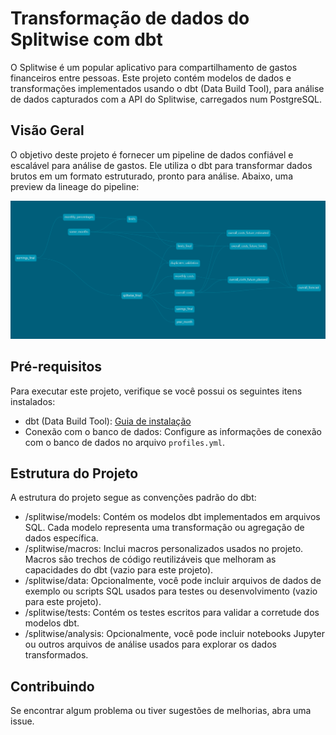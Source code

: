 # Transformação de dados do Splitwise com dbt

O Splitwise é um popular aplicativo para compartilhamento de gastos financeiros entre pessoas. Este projeto contém modelos de dados e transformações implementados usando o dbt (Data Build Tool), para análise de dados capturados com a API do Splitwise, carregados num PostgreSQL.

## Visão Geral

O objetivo deste projeto é fornecer um pipeline de dados confiável e escalável para análise de gastos. Ele utiliza o dbt para transformar dados brutos em um formato estruturado, pronto para análise. Abaixo, uma preview da lineage do pipeline:

![alt text for screen readers](/dbt-dag.png)

## Pré-requisitos

Para executar este projeto, verifique se você possui os seguintes itens instalados:

- dbt (Data Build Tool): [Guia de instalação](https://docs.getdbt.com/dbt-cli/installation/)
- Conexão com o banco de dados: Configure as informações de conexão com o banco de dados no arquivo `profiles.yml`.

## Estrutura do Projeto
A estrutura do projeto segue as convenções padrão do dbt:

- /splitwise/models: Contém os modelos dbt implementados em arquivos SQL. Cada modelo representa uma transformação ou agregação de dados específica.
- /splitwise/macros: Inclui macros personalizados usados no projeto. Macros são trechos de código reutilizáveis que melhoram as capacidades do dbt (vazio para este projeto).
- /splitwise/data: Opcionalmente, você pode incluir arquivos de dados de exemplo ou scripts SQL usados para testes ou desenvolvimento (vazio para este projeto).
- /splitwise/tests: Contém os testes escritos para validar a corretude dos modelos dbt.
- /splitwise/analysis: Opcionalmente, você pode incluir notebooks Jupyter ou outros arquivos de análise usados para explorar os dados transformados.

## Contribuindo
Se encontrar algum problema ou tiver sugestões de melhorias, abra uma issue.
